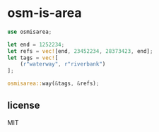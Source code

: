 # osm-is-area

```rust
use osmisarea;

let end = 1252234;
let refs = vec![end, 23452234, 28373423, end];
let tags = vec![
    (r"waterway", r"riverbank")
];

osmisarea::way(&tags, &refs);
```

## license

MIT
